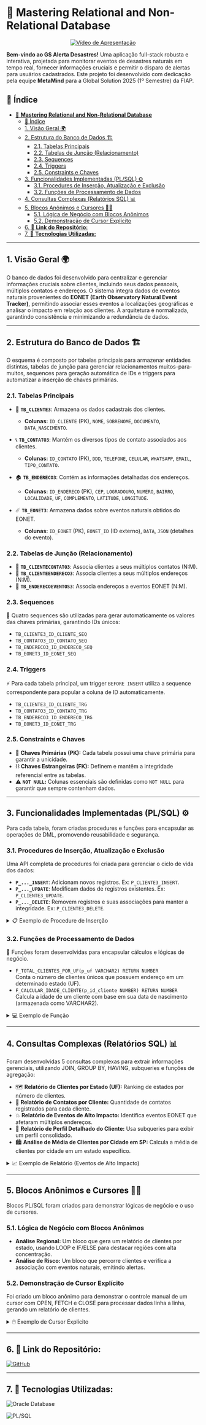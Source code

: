 # 💾 **Mastering Relational and Non-Relational Database**

<p align="center">
  <a href="https://youtu.be/M-Ia0UnPZjI" target="_blank">
    <img src="https://img.shields.io/badge/Nossa%20Apresenta%C3%A7%C3%A3o-%20%E2%96%B6%EF%B8%8F-FF0000?style=for-the-badge&logo=youtube&logoColor=white" alt="Vídeo de Apresentação">
  </a>
</p>

**Bem-vindo ao GS Alerta Desastres!**
Uma aplicação full-stack robusta e interativa, projetada para monitorar eventos de desastres naturais em tempo real, fornecer informações cruciais e permitir o disparo de alertas para usuários cadastrados. Este projeto foi desenvolvido com dedicação pela equipe **MetaMind** para a Global Solution 2025 (1º Semestre) da FIAP.

## 📜 Índice

- [💾 **Mastering Relational and Non-Relational Database**](#-mastering-relational-and-non-relational-database)
  - [📜 Índice](#-índice)
  - [1. Visão Geral 🌍](#1-visão-geral-)
  - [2. Estrutura do Banco de Dados 🏗️](#2-estrutura-do-banco-de-dados-️)
    - [2.1. Tabelas Principais](#21-tabelas-principais)
    - [2.2. Tabelas de Junção (Relacionamento)](#22-tabelas-de-junção-relacionamento)
    - [2.3. Sequences](#23-sequences)
    - [2.4. Triggers](#24-triggers)
    - [2.5. Constraints e Chaves](#25-constraints-e-chaves)
  - [3. Funcionalidades Implementadas (PL/SQL) ⚙️](#3-funcionalidades-implementadas-plsql-️)
    - [3.1. Procedures de Inserção, Atualização e Exclusão](#31-procedures-de-inserção-atualização-e-exclusão)
    - [3.2. Funções de Processamento de Dados](#32-funções-de-processamento-de-dados)
  - [4. Consultas Complexas (Relatórios SQL) 📊](#4-consultas-complexas-relatórios-sql-)
  - [5. Blocos Anônimos e Cursores 👨‍💻](#5-blocos-anônimos-e-cursores-)
    - [5.1. Lógica de Negócio com Blocos Anônimos](#51-lógica-de-negócio-com-blocos-anônimos)
    - [5.2. Demonstração de Cursor Explícito](#52-demonstração-de-cursor-explícito)
  - [6. 📂 **Link do Repositório:**](#6--link-do-repositório)
  - [7. 🎨 **Tecnologias Utilizadas:**](#7--tecnologias-utilizadas)

---

## 1. Visão Geral 🌍

O banco de dados foi desenvolvido para centralizar e gerenciar informações cruciais sobre clientes, incluindo seus dados pessoais, múltiplos contatos e endereços. O sistema integra dados de eventos naturais provenientes do **EONET (Earth Observatory Natural Event Tracker)**, permitindo associar esses eventos a localizações geográficas e analisar o impacto em relação aos clientes. A arquitetura é normalizada, garantindo consistência e minimizando a redundância de dados.

---

## 2. Estrutura do Banco de Dados 🏗️

O esquema é composto por tabelas principais para armazenar entidades distintas, tabelas de junção para gerenciar relacionamentos muitos-para-muitos, sequences para geração automática de IDs e triggers para automatizar a inserção de chaves primárias.

### 2.1. Tabelas Principais

- 📄 **`TB_CLIENTE3`**: Armazena os dados cadastrais dos clientes.
    - **Colunas:** `ID_CLIENTE` (PK), `NOME`, `SOBRENOME`, `DOCUMENTO`, `DATA_NASCIMENTO`.

- 📞 **`TB_CONTATO3`**: Mantém os diversos tipos de contato associados aos clientes.
    - **Colunas:** `ID_CONTATO` (PK), `DDD`, `TELEFONE`, `CELULAR`, `WHATSAPP`, `EMAIL`, `TIPO_CONTATO`.

- 🏠 **`TB_ENDERECO3`**: Contém as informações detalhadas dos endereços.
    - **Colunas:** `ID_ENDERECO` (PK), `CEP`, `LOGRADOURO`, `NUMERO`, `BAIRRO`, `LOCALIDADE`, `UF`, `COMPLEMENTO`, `LATITUDE`, `LONGITUDE`.

- ☄️ **`TB_EONET3`**: Armazena dados sobre eventos naturais obtidos do EONET.
    - **Colunas:** `ID_EONET` (PK), `EONET_ID` (ID externo), `DATA`, `JSON` (detalhes do evento).

### 2.2. Tabelas de Junção (Relacionamento)

- 🔗 **`TB_CLIENTECONTATO3`**: Associa clientes a seus múltiplos contatos (N:M).
- 🔗 **`TB_CLIENTEENDERECO3`**: Associa clientes a seus múltiplos endereços (N:M).
- 🔗 **`TB_ENDERECOEVENTOS3`**: Associa endereços a eventos EONET (N:M).

### 2.3. Sequences

🔢 Quatro sequences são utilizadas para gerar automaticamente os valores das chaves primárias, garantindo IDs únicos:
- `TB_CLIENTE3_ID_CLIENTE_SEQ`
- `TB_CONTATO3_ID_CONTATO_SEQ`
- `TB_ENDERECO3_ID_ENDERECO_SEQ`
- `TB_EONET3_ID_EONET_SEQ`

### 2.4. Triggers

⚡ Para cada tabela principal, um trigger `BEFORE INSERT` utiliza a sequence correspondente para popular a coluna de ID automaticamente.
- `TB_CLIENTE3_ID_CLIENTE_TRG`
- `TB_CONTATO3_ID_CONTATO_TRG`
- `TB_ENDERECO3_ID_ENDERECO_TRG`
- `TB_EONET3_ID_EONET_TRG`

### 2.5. Constraints e Chaves

- 🔑 **Chaves Primárias (PK):** Cada tabela possui uma chave primária para garantir a unicidade.
- ⛓️ **Chaves Estrangeiras (FK):** Definem e mantêm a integridade referencial entre as tabelas.
- ⚠️ **`NOT NULL`:** Colunas essenciais são definidas como `NOT NULL` para garantir que sempre contenham dados.

---

## 3. Funcionalidades Implementadas (PL/SQL) ⚙️

Para cada tabela, foram criadas procedures e funções para encapsular as operações de DML, promovendo reusabilidade e segurança.

### 3.1. Procedures de Inserção, Atualização e Exclusão

Uma API completa de procedures foi criada para gerenciar o ciclo de vida dos dados:

- **`P_..._INSERT`**: Adicionam novos registros. Ex: `P_CLIENTE3_INSERT`.
- **`P_..._UPDATE`**: Modificam dados de registros existentes. Ex: `P_CLIENTE3_UPDATE`.
- **`P_..._DELETE`**: Removem registros e suas associações para manter a integridade. Ex: `P_CLIENTE3_DELETE`.

<details>
<summary>📋 Exemplo de Procedure de Inserção</summary>

```sql
-- Insere um novo cliente e retorna o ID gerado.
CREATE OR REPLACE PROCEDURE P_CLIENTE3_INSERT (
    p_nome              IN TB_CLIENTE3.NOME%TYPE,
    p_sobrenome         IN TB_CLIENTE3.SOBRENOME%TYPE,
    p_documento         IN TB_CLIENTE3.DOCUMENTO%TYPE,
    p_data_nascimento   IN TB_CLIENTE3.DATA_NASCIMENTO%TYPE,
    p_new_id            OUT TB_CLIENTE3.ID_CLIENTE%TYPE
) IS
BEGIN
    INSERT INTO TB_CLIENTE3 (NOME, SOBRENOME, DOCUMENTO, DATA_NASCIMENTO)
    VALUES (p_nome, p_sobrenome, p_documento, p_data_nascimento)
    RETURNING ID_CLIENTE INTO p_new_id;
END P_CLIENTE3_INSERT;
/
```
</details>

### 3.2. Funções de Processamento de Dados

🧠 Funções foram desenvolvidas para encapsular cálculos e lógicas de negócio.

- `F_TOTAL_CLIENTES_POR_UF(p_uf VARCHAR2) RETURN NUMBER`  
  Conta o número de clientes únicos que possuem endereço em um determinado estado (UF).
- `F_CALCULAR_IDADE_CLIENTE(p_id_cliente NUMBER) RETURN NUMBER`  
  Calcula a idade de um cliente com base em sua data de nascimento (armazenada como VARCHAR2).

<details>
<summary>💻 Exemplo de Função</summary>

```sql
-- Calcula a idade de um cliente.
CREATE OR REPLACE FUNCTION F_CALCULAR_IDADE_CLIENTE (
    p_id_cliente IN NUMBER
) RETURN NUMBER IS
    v_data_nasc_varchar VARCHAR2(10);
    v_data_nasc_date    DATE;
    v_idade             NUMBER;
BEGIN
    SELECT DATA_NASCIMENTO INTO v_data_nasc_varchar
    FROM TB_CLIENTE3 WHERE ID_CLIENTE = p_id_cliente;

    v_data_nasc_date := TO_DATE(v_data_nasc_varchar, 'DD/MM/YYYY');
    v_idade := TRUNC(MONTHS_BETWEEN(SYSDATE, v_data_nasc_date) / 12);

    RETURN v_idade;
EXCEPTION
    WHEN OTHERS THEN
        RETURN NULL;
END F_CALCULAR_IDADE_CLIENTE;
/
```
</details>

---

## 4. Consultas Complexas (Relatórios SQL) 📊

Foram desenvolvidas 5 consultas complexas para extrair informações gerenciais, utilizando JOIN, GROUP BY, HAVING, subqueries e funções de agregação:

- 🗺️ **Relatório de Clientes por Estado (UF):** Ranking de estados por número de clientes.
- 📇 **Relatório de Contatos por Cliente:** Quantidade de contatos registrados para cada cliente.
- 💥 **Relatório de Eventos de Alto Impacto:** Identifica eventos EONET que afetaram múltiplos endereços.
- 👤 **Relatório de Perfil Detalhado do Cliente:** Usa subqueries para exibir um perfil consolidado.
- 🏙️ **Análise de Média de Clientes por Cidade em SP:** Calcula a média de clientes por cidade em um estado específico.

<details>
<summary>📈 Exemplo de Relatório (Eventos de Alto Impacto)</summary>

```sql
-- Identifica eventos que afetaram um ou mais endereços cadastrados.
SELECT
    evt.EONET_ID,
    -- Aplicamos MAX() ao título. Como só há um título por evento, o resultado é o mesmo.
    MAX(JSON_VALUE(evt.JSON, '$.title')) AS titulo_do_evento,
    COUNT(ee.TB_ENDERECO3_ID_ENDERECO) AS enderecos_afetados
FROM
    TB_EONET3 evt
JOIN
    TB_ENDERECOEVENTOS3 ee ON evt.ID_EONET = ee.TB_EONET3_ID_EONET
GROUP BY
    -- Agrupamos pelo identificador único do evento para corrigir o erro ORA-00979.
    evt.ID_EONET,
    evt.EONET_ID
HAVING
    COUNT(ee.TB_ENDERECO3_ID_ENDERECO) > 0
ORDER BY
    enderecos_afetados DESC;
```
</details>

---

## 5. Blocos Anônimos e Cursores 👨‍💻

Blocos PL/SQL foram criados para demonstrar lógicas de negócio e o uso de cursores.

### 5.1. Lógica de Negócio com Blocos Anônimos

- **Análise Regional:** Um bloco que gera um relatório de clientes por estado, usando LOOP e IF/ELSE para destacar regiões com alta concentração.
- **Análise de Risco:** Um bloco que percorre clientes e verifica a associação com eventos naturais, emitindo alertas.

### 5.2. Demonstração de Cursor Explícito

Foi criado um bloco anônimo para demonstrar o controle manual de um cursor com OPEN, FETCH e CLOSE para processar dados linha a linha, gerando um relatório de clientes.

<details>
<summary>🖱️ Exemplo de Cursor Explícito</summary>

```sql
DECLARE
    -- Declaração das variáveis que receberão os dados
    v_nome_completo VARCHAR2(201);
    v_documento     TB_CLIENTE3.DOCUMENTO%TYPE;

    -- Declaração do CURSOR EXPLÍCITO
    CURSOR c_lista_clientes IS
        SELECT NOME || ' ' || SOBRENOME, DOCUMENTO
        FROM TB_CLIENTE3 ORDER BY NOME;
BEGIN
    -- 1. OPEN: Abre o cursor
    OPEN c_lista_clientes;
    -- 2. LOOP e FETCH: Busca os dados
    LOOP
        FETCH c_lista_clientes INTO v_nome_completo, v_documento;
        EXIT WHEN c_lista_clientes%NOTFOUND;
        -- Processa os dados
        DBMS_OUTPUT.PUT_LINE(RPAD(v_nome_completo, 40) || v_documento);
    END LOOP;
    -- 3. CLOSE: Fecha o cursor
    CLOSE c_lista_clientes;
END;
/
```
</details>

---

## 6. 📂 **Link do Repositório:**

[![GitHub](https://img.shields.io/badge/GitHub-Reposit%C3%B3rio-blue?style=flat-square&logo=github)](https://github.com/carmipa/GS_FIAP_2025_1SM/tree/main/Mastering_Relational_and_Non_Relational_Database)

---

## 7. 🎨 **Tecnologias Utilizadas:**

![Oracle Database](https://img.shields.io/badge/Oracle-Database-red?style=flat-square&logo=oracle)

![PL/SQL](https://img.shields.io/badge/PL%2FSQL-F80000?style=flat-square&logo=oracle)
